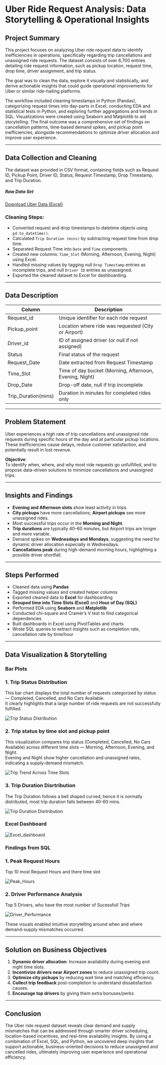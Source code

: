 # Uber Ride Request Analysis: Data Storytelling & Operational Insights

## Project Summary
This project focuses on analyzing Uber ride request data to identify inefficiencies in operations, specifically regarding trip cancellations and unassigned ride requests. The dataset consists of over 6,700 entries detailing ride request information, such as pickup location, request time, drop time, driver assignment, and trip status.

The goal was to clean the data, explore it visually and statistically, and derive actionable insights that could guide operational improvements for Uber or similar ride-hailing platforms.

The workflow included cleaning timestamps in Python (Pandas), categorizing request times into day-parts in Excel, conducting EDA and statistical tests in Python, and exploring further aggregations and trends in SQL. Visualizations were created using Seaborn and Matplotlib to aid storytelling. The final outcome was a comprehensive set of findings on cancellation patterns, time-based demand spikes, and pickup point inefficiencies, alongside recommendations to optimize driver allocation and improve user experience.

---

## Data Collection and Cleaning
The dataset was provided in CSV format, containing fields such as Request ID, Pickup Point, Driver ID, Status, Request Timestamp, Drop Timestamp, and Trip Duration.

##### Raw Data Set 
[Download Uber Data (Excel)](https://drive.google.com/file/d/1-d9ukSpbLJDdISdIq-xlujTKh1IzR66n/view?usp=sharing)

### Cleaning Steps:
- Converted request and drop timestamps to datetime objects using `pd.to_datetime()`.
- Calculated `Trip Duration (mins)` by subtracting request time from drop time.
- Separated Request Time into `Date` and `Time` components.
- Created new columns: `Time_Slot` (Morning, Afternoon, Evening, Night) using Excel.
- Handled missing values by tagging null `Drop Timestamp` entries as incomplete trips, and null `Driver ID` entries as unassigned.
- Exported the cleaned dataset to Excel for dashboarding.

---

## Data Description

| Column               | Description                                           |
|----------------------|-------------------------------------------------------|
| Request_id           | Unique identifier for each ride request              |
| Pickup_point         | Location where ride was requested (City or Airport)  |
| Driver_id            | ID of assigned driver (or null if not assigned)      |
| Status               | Final status of the request                          |
| Request_Date         | Date extracted from Request Timestamp                |
| Time_Slot            | Time of day bucket (Morning, Afternoon, Evening, Night) |
| Drop_Date            | Drop-off date, null if trip incomplete               |
| Trip_Duration(mins)  | Duration in minutes for completed rides only         |

---

## Problem Statement
Uber experiences a high rate of trip cancellations and unassigned ride requests during specific hours of the day and at particular pickup locations. These inefficiencies cause delays, reduce customer satisfaction, and potentially result in lost revenue.

**Objective**:  
To identify when, where, and why most ride requests go unfulfilled, and to propose data-driven solutions to minimize cancellations and unassigned trips.

---

## Insights and Findings
- **Evening and Afternoon slots** show least activity in trips.
- **City pickups** have more cancellations; **Airport pickups** see more unassigned rides.
- Most successful trips occur in the **Morning and Night**.
- **Trip durations** are typically 40–60 minutes, but Airport trips are longer and more variable.
- Demand spikes on **Wednesdays and Mondays**, suggesting the need for dynamic driver allocation especially in Wednesdays.
- **Cancellations peak** during high-demand morning hours, highlighting a possible driver shortfall.

---

##  Steps Performed
- Cleaned data using **Pandas**
- Tagged missing values and created helper columns
- Exported cleaned data to **Excel** for dashboarding
- **Grouped time into Time Slots (Excel)** and **Hour of Day (SQL)**
- Performed EDA using **Seaborn** and **Matplotlib**
- Conducted chi-square and Cramér’s V test to find categorical dependencies
- Built dashboards in Excel using PivotTables and charts
- Wrote SQL queries to extract insights such as completion rate, cancellation rate by time/hour

---

## Data Visualization & Storytelling
### Bar Plots
### 1. Trip Status Distribution
This bar chart displays the total number of requests categorized by status — Completed, Cancelled, and No Cars Available.  
It clearly highlights that a large number of ride requests are not successfully fulfilled.

![Trip Status Distribution](Trip_Status_Distribution.png)

### 2. Trip status by time slot and pickup point
This visualization compares trip status (Completed, Cancelled, No Cars Available) across different time slots — Morning, Afternoon, Evening, and Night.  
Evening and Night show higher cancellation and unassigned rates, indicating a supply-demand mismatch.

![Trip Trend Across Time Slots](Trip_trend_across_timeslots.png)

### 3. Trip Duration Disrtribution
The Trip Duration follows a bell shaped curved, hence it is normally distributed, most trip duration falls between 40-60 mins. 

![Trip Duration Disrtribution](Trip_Duration.png) 


### **Excel Dashboard**

![Excel_dashboard](Excel_Dashboard.png)


### **Findings from SQL**

### 1. Peak Request Hours
Top 10 most Request Hours and there time slot

![Peak_Hours](Peak_hours.png)

### 2. Driver Performance Analysis
Top 5 Drivers, who have the most number of Sucessfull Trips

![Driver_Performance](Driver_Performance_Analysis.png)

These visuals enabled intuitive storytelling around when and where demand-supply mismatches occurred.

---

## Solution on Business Objectives
1. **Dynamic driver allocation**: Increase availability during evening and night time slots.
2. **Incentivize drivers near Airport zones** to reduce unassigned trip count.
3. **Optimize city pickups** by reducing wait time and matching efficiency.
4. **Collect trip feedback** post-completion to understand dissatisfaction causes.
5. **Encourage top drivers** by giving them extra bonuses/perks
---

## Conclusion
The Uber ride request dataset reveals clear demand and supply mismatches that can be addressed through smarter driver scheduling, location-based incentives, and real-time availability insights. By using a combination of Excel, SQL, and Python, we uncovered deep insights that support actionable, business-oriented decisions to reduce unassigned and cancelled rides, ultimately improving user experience and operational efficiency.
